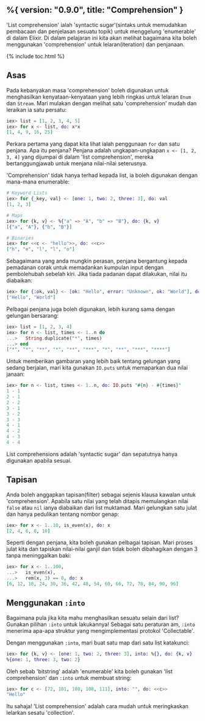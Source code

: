 %{
  version: "0.9.0",
  title: "Comprehension"
}
---

'List comprehension' ialah 'syntactic sugar'(sintaks untuk memudahkan pembacaan dan penjelasan sesuatu topik) untuk menggelung 'enumerable' di dalam Elixir.  Di dalam pelajaran ini kita akan melihat bagaimana kita boleh menggunakan 'comprehension' untuk lelaran(iteration) dan penjanaan.

{% include toc.html %}

## Asas

Pada kebanyakan masa 'comprehension' boleh digunakan untuk menghasilkan kenyataan-kenyataan yang lebih ringkas untuk lelaran `Enum` dan `Stream`.  Mari mulakan dengan melihat satu 'comprehension' mudah dan leraikan ia satu persatu:

```elixir
iex> list = [1, 2, 3, 4, 5]
iex> for x <- list, do: x*x
[1, 4, 9, 16, 25]
```

Perkara pertama yang dapat kita lihat ialah penggunaan `for` dan satu penjana.  Apa itu penjana? Penjana adalah ungkapan-ungkapan `x <- [1, 2, 3, 4]` yang dijumpai di dalam 'list comprehension', mereka bertanggungjawab untuk menjana nilai-nilai seterusnya.

'Comprehension' tidak hanya terhad kepada list, ia boleh digunakan dengan mana-mana enumerable:

```elixir
# Keyword Lists
iex> for {_key, val} <- [one: 1, two: 2, three: 3], do: val
[1, 2, 3]

# Maps
iex> for {k, v} <- %{"a" => "A", "b" => "B"}, do: {k, v}
[{"a", "A"}, {"b", "B"}]

# Binaries
iex> for <<c <- "hello">>, do: <<c>>
["h", "e", "l", "l", "o"]
```

Sebagaimana yang anda mungkin perasan, penjana bergantung kepada pemadanan corak untuk memadankan kumpulan input dengan pembolehubah sebelah kiri.  Jika tiada padanan dapat dilakukan, nilai itu diabaikan:

```elixir
iex> for {:ok, val} <- [ok: "Hello", error: "Unknown", ok: "World"], do: val
["Hello", "World"]
```

Pelbagai penjana juga boleh digunakan, lebih kurang sama dengan gelungan bersarang:

```elixir
iex> list = [1, 2, 3, 4]
iex> for n <- list, times <- 1..n do
...>   String.duplicate("*", times)
...> end
["*", "*", "**", "*", "**", "***", "*", "**", "***", "****"]
```

Untuk memberikan gambaran yang lebih baik tentang gelungan yang sedang berjalan, mari kita gunakan `IO.puts` untuk memaparkan dua nilai janaan:

```elixir
iex> for n <- list, times <- 1..n, do: IO.puts "#{n} - #{times}"
1 - 1
2 - 1
2 - 2
3 - 1
3 - 2
3 - 3
4 - 1
4 - 2
4 - 3
4 - 4
```

List comprehensions adalah 'syntactic sugar' dan sepatutnya hanya digunakan apabila sesuai.

## Tapisan

Anda boleh anggapkan tapisan(filter) sebagai sejenis klausa kawalan untuk 'comprehension'.  Apabila satu nilai yang telah ditapis memulangkan nilai `false` atau `nil` ianya diabaikan dari list muktamad.  Mari gelungkan satu julat dan hanya pedulikan tentang nombor genap:

```elixir
iex> for x <- 1..10, is_even(x), do: x
[2, 4, 6, 8, 10]
```

Seperti dengan penjana, kita boleh gunakan pelbagai tapisan.  Mari proses julat kita dan tapiskan nilai-nilai ganjil dan tidak boleh dibahagikan dengan 3 tanpa meninggalkan baki:

```elixir
iex> for x <- 1..100,
...>   is_even(x),
...>   rem(x, 3) == 0, do: x
[6, 12, 18, 24, 30, 36, 42, 48, 54, 60, 66, 72, 78, 84, 90, 96]
```

## Menggunakan `:into`

Bagaimana pula jika kita mahu menghasilkan sesuatu selain dari list?  Gunakan pilihan `:into` untuk lakukannya!  Sebagai satu peraturan am, `:into` menerima apa-apa struktur yang mengimplementasi protokol 'Collectable'.

Dengan menggunakan `:into`, mari buat satu map dari satu list katakunci:

```elixir
iex> for {k, v} <- [one: 1, two: 2, three: 3], into: %{}, do: {k, v}
%{one: 1, three: 3, two: 2}
```

Oleh sebab 'bitstring' adalah 'enumerable' kita boleh gunakan 'list comprehension' dan `:into` untuk membuat string:

```elixir
iex> for c <- [72, 101, 108, 108, 111], into: "", do: <<c>>
"Hello"
```

Itu sahaja!  'List comprehension' adalah cara mudah untuk meringkaskan lelarkan sesatu 'collection'.

